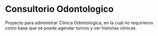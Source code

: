 # Consultorio Odontologico
Proyecto para administrar Clinica Odontologica, en la cual no requirieron como base que se pueda agendar turnos y ver historias clinicas.
